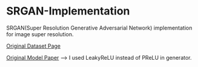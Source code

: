 # SRGAN-Implementation
SRGAN(Super Resolution Generative Adversarial Network) implementation for image super resolution.


[Original Dataset Page](https://data.vision.ee.ethz.ch/cvl/DIV2K/)

[Original Model Paper](https://arxiv.org/abs/1609.04802) --> I used LeakyReLU instead of PReLU in generator.
